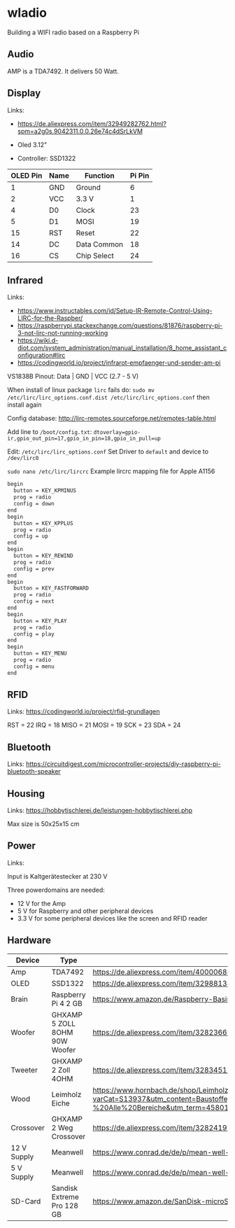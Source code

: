 # wladio
Building a WIFI radio based on a Raspberry Pi


## Audio

AMP is a TDA7492. It delivers 50 Watt.

## Display

Links:
- https://de.aliexpress.com/item/32949282762.html?spm=a2g0s.9042311.0.0.26e74c4dSrLkVM

- Oled 3.12"
- Controller: SSD1322

| OLED Pin | Name | Function    | Pi Pin |
|----------|------|-------------|--------|
| 1        | GND  | Ground      | 6      |
| 2        | VCC  | 3.3 V       | 1      |
| 4        | D0   | Clock       | 23     |
| 5        | D1   | MOSI        | 19     |
| 15       | RST  | Reset       | 22     |
| 14       | DC   | Data Common | 18     |
| 16       | CS   | Chip Select | 24     |

## Infrared

Links:
- https://www.instructables.com/id/Setup-IR-Remote-Control-Using-LIRC-for-the-Raspber/
- https://raspberrypi.stackexchange.com/questions/81876/raspberry-pi-3-not-lirc-not-running-working
- https://wiki.d-diot.com/system_administration/manual_installation/8_home_assistant_configuration#lirc
- https://codingworld.io/project/infrarot-empfaenger-und-sender-am-pi

VS1838B
Pinout:
Data | GND | VCC (2.7 - 5 V)

When install of linux package `lirc` fails do: `sudo mv /etc/lirc/lirc_options.conf.dist /etc/lirc/lirc_options.conf` then install again

Config database: http://lirc-remotes.sourceforge.net/remotes-table.html

Add line to `/boot/config.txt`: `dtoverlay=gpio-ir,gpio_out_pin=17,gpio_in_pin=18,gpio_in_pull=up`

Edit: `/etc/lirc/lirc_options.conf`
Set Driver to `default` and device to `/dev/lirc0`

`sudo nano /etc/lirc/lircrc` 
Example lircrc mapping file for Apple A1156
```bash
begin
  button = KEY_KPMINUS
  prog = radio
  config = down
end
begin
  button = KEY_KPPLUS
  prog = radio
  config = up
end
begin
  button = KEY_REWIND
  prog = radio
  config = prev
end
begin
  button = KEY_FASTFORWARD
  prog = radio
  config = next
end
begin
  button = KEY_PLAY
  prog = radio
  config = play
end
begin
  button = KEY_MENU
  prog = radio
  config = menu
end
```

## RFID

Links:
https://codingworld.io/project/rfid-grundlagen

RST = 22
IRQ = 18
MISO = 21
MOSI = 19
SCK = 23
SDA = 24

## Bluetooth

Links:
https://circuitdigest.com/microcontroller-projects/diy-raspberry-pi-bluetooth-speaker

## Housing

Links:
https://hobbytischlerei.de/leistungen-hobbytischlerei.php

Max size is 50x25x15 cm

## Power

Links:


Input is Kaltgerätestecker at 230 V

Three powerdomains are needed:
- 12 V for the Amp
- 5 V for Raspberry and other peripheral devices
- 3.3 V for some peripheral devices like the screen and RFID reader 

## Hardware

| Device      | Type                          | Link                                                                                                                                                                                                                                                                                                                                                                                                   | Price | Ordered |
|-------------|-------------------------------|--------------------------------------------------------------------------------------------------------------------------------------------------------------------------------------------------------------------------------------------------------------------------------------------------------------------------------------------------------------------------------------------------------|-------|---|
| Amp         | TDA7492                       | https://de.aliexpress.com/item/4000068636510.html?spm=a2g0s.9042311.0.0.4de84c4dEyjkvM                                                                                                                                                                                                                                                                                                                 | 8     |X
| OLED        | SSD1322                       | https://de.aliexpress.com/item/32988134507.html?spm=a2g0s.9042311.0.0.4de84c4dEyjkvM                                                                                                                                                                                                                                                                                                                   | 17    |X
| Brain       | Raspberry Pi 4 2 GB           | https://www.amazon.de/Raspberry-Basisplatine-ARM-Cortex-A72-Bluetooth-Micro-HDMI/dp/B07TD42S27                                                                                                                                                                                                                                                                                                         | 44    |
| Woofer      | GHXAMP 5 ZOLL 8OHM 90W Woofer | https://de.aliexpress.com/item/32823669204.html?spm=a2g0o.cart.0.0.40e73c00uK2yp6&mp=1                                                                                                                                                                                                                                                                                                                 | 46    |X
| Tweeter     | GHXAMP 2 Zoll 4OHM            | https://de.aliexpress.com/item/32834511016.html?spm=a2g0o.cart.0.0.40e73c00uK2yp6&mp=1                                                                                                                                                                                                                                                                                                                 | 16    |X
| Wood        | Leimholz Eiche                | https://www.hornbach.de/shop/Leimholzplatte-Eiche-B-C-2000x600x18-mm/8203386/artikel.html?varCat=S13937&utm_content=Baustoffe,%20Holz,%20Fenster%20&utm_medium=cpc&utm_source=bing&utm_campaign=P%20-%20Bing%20Shopping%20-%20Alle%20Bereiche&utm_term=4580153126496934&wt_mc=de.paid.sea.bing.alwayson_assortment..pla.279170410.1224855993878720.&msclkid=3f78928e590c124c863dcce135cef13a##v8203381 | 60    |
| Crossover   | GHXAMP 2 Weg Crossover        | https://de.aliexpress.com/item/32824193299.html?spm=a2g0o.cart.0.0.40e73c00uK2yp6&mp=1                                                                                                                                                                                                                                                                                                                 | 24    |
| 12 V Supply | Meanwell                      | https://www.conrad.de/de/p/mean-well-lrs-150-12-ac-dc-netzteilbaustein-geschlossen-12-5-a-150-w-12-v-dc-1439463.html                                                                                                                                                                                                                                                                                   | 23    |
| 5 V Supply  | Meanwell                      | https://www.conrad.de/de/p/mean-well-rs-15-5-ac-dc-netzteilbaustein-geschlossen-3-a-15-w-5-v-dc-1297280.html                                                                                                                                                                                                                                                                                           | 10    |
| SD-Card     | Sandisk Extreme Pro 128 GB    | https://www.amazon.de/SanDisk-microSDXC-Speicherkarte-SD-Adapter-A2-App-Performance/dp/B07G3H5RBT                                                                                                                                                                                                                                                                                                      | 35    |

